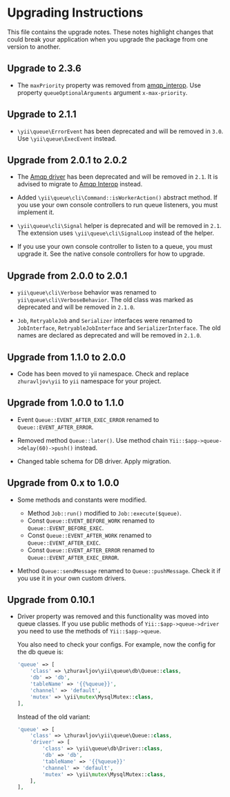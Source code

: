 # Upgrading Instructions

This file contains the upgrade notes. These notes highlight changes that could break your
application when you upgrade the package from one version to another.

## Upgrade to 2.3.6

- The `maxPriority` property was removed from [amqp_interop](docs/guide/driver-amqp-interop.md).
  Use property `queueOptionalArguments` argument `x-max-priority`.

## Upgrade to 2.1.1

- `\yii\queue\ErrorEvent` has been deprecated and will be removed in `3.0`.
  Use `\yii\queue\ExecEvent` instead.

## Upgrade from 2.0.1 to 2.0.2

- The [Amqp driver](docs/guide/driver-amqp.md) has been deprecated and will be removed in `2.1`.
  It is advised to migrate to [Amqp Interop](docs/guide/driver-amqp-interop.md) instead.

- Added `\yii\queue\cli\Command::isWorkerAction()` abstract method. If you use your own console
  controllers to run queue listeners, you must implement it.

- `\yii\queue\cli\Signal` helper is deprecated and will be removed in `2.1`. The extension uses
  `\yii\queue\cli\SignalLoop` instead of the helper.

- If you use your own console controller to listen to a queue, you must upgrade it. See the native
  console controllers for how to upgrade.

## Upgrade from 2.0.0 to 2.0.1

- `yii\queue\cli\Verbose` behavior was renamed to `yii\queue\cli\VerboseBehavior`. The old class was
  marked as deprecated and will be removed in `2.1.0`.

- `Job`, `RetryableJob` and `Serializer` interfaces were renamed to `JobInterface`,
  `RetryableJobInterface` and `SerializerInterface`. The old names are declared as deprecated
  and will be removed in `2.1.0`.

## Upgrade from 1.1.0 to 2.0.0

- Code has been moved to yii namespace. Check and replace `zhuravljov\yii` to `yii` namespace for
  your project.

## Upgrade from 1.0.0 to 1.1.0

- Event `Queue::EVENT_AFTER_EXEC_ERROR` renamed to `Queue::EVENT_AFTER_ERROR`.

- Removed method `Queue::later()`. Use method chain `Yii::$app->queue->delay(60)->push()` instead.

- Changed table schema for DB driver. Apply migration.

## Upgrade from 0.x to 1.0.0

- Some methods and constants were modified.

  - Method `Job::run()` modified to `Job::execute($queue)`.
  - Const `Queue::EVENT_BEFORE_WORK` renamed to `Queue::EVENT_BEFORE_EXEC`.
  - Const `Queue::EVENT_AFTER_WORK` renamed to `Queue::EVENT_AFTER_EXEC`.
  - Const `Queue::EVENT_AFTER_ERROR` renamed to `Queue::EVENT_AFTER_EXEC_ERROR`.

- Method `Queue::sendMessage` renamed to `Queue::pushMessage`. Check it if you use it in your own
  custom drivers.

## Upgrade from 0.10.1

- Driver property was removed and this functionality was moved into queue classes. If you use public
  methods of `Yii::$app->queue->driver` you need to use the methods of `Yii::$app->queue`.

  You also need to check your configs. For example, now the config for the db queue is:

  ```php
  'queue' => [
      'class' => \zhuravljov\yii\queue\db\Queue::class,
      'db' => 'db',
      'tableName' => '{{%queue}}',
      'channel' => 'default',
      'mutex' => \yii\mutex\MysqlMutex::class,
  ],
  ```

  Instead of the old variant:

  ```php
  'queue' => [
      'class' => \zhuravljov\yii\queue\Queue::class,
      'driver' => [
          'class' => \yii\queue\db\Driver::class,
          'db' => 'db',
          'tableName' => '{{%queue}}'
          'channel' => 'default',
          'mutex' => \yii\mutex\MysqlMutex::class,
      ],
  ],
  ```

